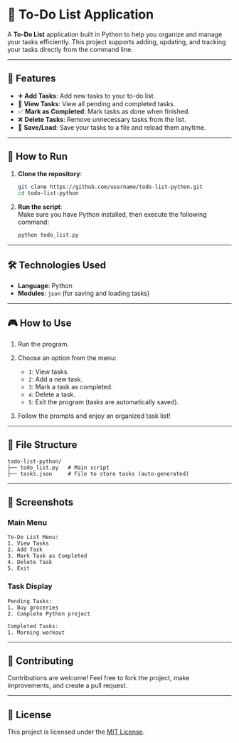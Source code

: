 # 📝 To-Do List Application  

A **To-Do List** application built in Python to help you organize and manage your tasks efficiently. This project supports adding, updating, and tracking your tasks directly from the command line.

---

## 🌟 Features  
- ➕ **Add Tasks**: Add new tasks to your to-do list.  
- 👀 **View Tasks**: View all pending and completed tasks.  
- ✅ **Mark as Completed**: Mark tasks as done when finished.  
- ❌ **Delete Tasks**: Remove unnecessary tasks from the list.  
- 💾 **Save/Load**: Save your tasks to a file and reload them anytime.

---

## 🚀 How to Run  
1. **Clone the repository**:  
   ```bash
   git clone https://github.com/username/todo-list-python.git
   cd todo-list-python
   ```

2. **Run the script**:  
   Make sure you have Python installed, then execute the following command:  
   ```bash
   python todo_list.py
   ```

---

## 🛠️ Technologies Used  
- **Language**: Python  
- **Modules**: `json` (for saving and loading tasks)

---

## 🎮 How to Use  
1. Run the program.  
2. Choose an option from the menu:  
   - `1`: View tasks.  
   - `2`: Add a new task.  
   - `3`: Mark a task as completed.  
   - `4`: Delete a task.  
   - `5`: Exit the program (tasks are automatically saved).  

3. Follow the prompts and enjoy an organized task list!  

---

## 📂 File Structure  
```
todo-list-python/
├── todo_list.py   # Main script
├── tasks.json     # File to store tasks (auto-generated)
```

---

## 📸 Screenshots  

### Main Menu  
```
To-Do List Menu:
1. View Tasks
2. Add Task
3. Mark Task as Completed
4. Delete Task
5. Exit
```

### Task Display  
```
Pending Tasks:
1. Buy groceries
2. Complete Python project

Completed Tasks:
1. Morning workout
```

---

## 🤝 Contributing  
Contributions are welcome! Feel free to fork the project, make improvements, and create a pull request.  

---

## 📜 License  
This project is licensed under the [MIT License](LICENSE).  

